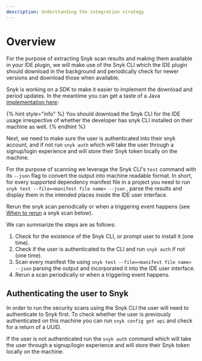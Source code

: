 ```yaml
---
description: Understanding the integration strategy
---
```


# Overview

For the purpose of extracting Snyk scan results and making them available in your IDE plugin, we will make use of the Snyk CLI which the IDE plugin should download in the background and periodically check for newer versions and download those when available.

Snyk is working on a SDK to make it easier to implement the download and period updates. In the meantime you can get a taste of a Java [implementation here](https://github.com/jenkinsci/snyk-security-scanner-plugin/blob/master/src/main/java/io/snyk/jenkins/tools/internal/DownloadService.java):

{% hint style="info" %}
You should download the Snyk CLI for the IDE usage irrespective of whether the developer has snyk CLI installed on their machine as well.
{% endhint %}

Next, we need to make sure the user is authenticated into their snyk account, and if not run `snyk auth` which will take the user through a signup/login experience and will store their Snyk token locally on the machine.

For the purpose of scanning we leverage the Snyk CLI's `test` command with its `--json` flag to convert the output into machine readable format. In short, for every supported dependency manifest file in a project you need to run `snyk test --file=<manifest file name> --json` , parse the results and display them in the intended places inside the IDE user interface.

Rerun the snyk scan periodically or when a triggering event happens (see [When to rerun](https://www.notion.so/snyk/How-to-Build-an-IDE-plugin-that-incorporates-Snyk-scanning-6aa2c0a9291e405bb8b26431039fc21c#607b2cd82fb549ee8473319a42b8c421) a snyk scan below).

We can summarize the steps are as follows:

1. Check for the existence of the Snyk CLI, or prompt user to install it (one time).
2. Check if the user is authenticated to the CLI and run `snyk auth` if not (one time).
3. Scan every manifest file using `snyk test --file=<manifest file name> --json` parsing the output and incorporated it into the IDE user interface.
4. Rerun a scan periodically or when a triggering event happens.

## Authenticating the user to Snyk <a href="#6689c939-0bff-4d30-9480-b62179889e37" id="6689c939-0bff-4d30-9480-b62179889e37"></a>

In order to run the security scans using the Snyk CLI the user will need to authenticate to Snyk first. To check whether the user is previously authenticated on this machine you can run `snyk config get api` and check for a return of a UUID.

If the user is not authenticated run the `snyk auth` command which will take the user through a signup/login experience and will store their Snyk token locally on the machine.
